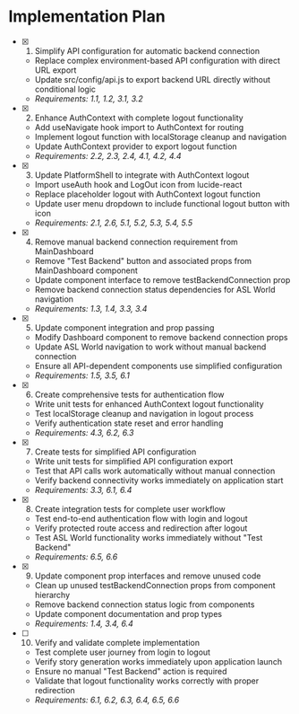 # Implementation Plan

- [x] 1. Simplify API configuration for automatic backend connection

  - Replace complex environment-based API configuration with direct URL export
  - Update src/config/api.js to export backend URL directly without conditional logic
  - _Requirements: 1.1, 1.2, 3.1, 3.2_

- [x] 2. Enhance AuthContext with complete logout functionality

  - Add useNavigate hook import to AuthContext for routing
  - Implement logout function with localStorage cleanup and navigation
  - Update AuthContext provider to export logout function
  - _Requirements: 2.2, 2.3, 2.4, 4.1, 4.2, 4.4_

- [x] 3. Update PlatformShell to integrate with AuthContext logout

  - Import useAuth hook and LogOut icon from lucide-react
  - Replace placeholder logout with AuthContext logout function
  - Update user menu dropdown to include functional logout button with icon
  - _Requirements: 2.1, 2.6, 5.1, 5.2, 5.3, 5.4, 5.5_

- [x] 4. Remove manual backend connection requirement from MainDashboard

  - Remove "Test Backend" button and associated props from MainDashboard component
  - Update component interface to remove testBackendConnection prop
  - Remove backend connection status dependencies for ASL World navigation
  - _Requirements: 1.3, 1.4, 3.3, 3.4_

- [x] 5. Update component integration and prop passing

  - Modify Dashboard component to remove backend connection props
  - Update ASL World navigation to work without manual backend connection
  - Ensure all API-dependent components use simplified configuration
  - _Requirements: 1.5, 3.5, 6.1_

- [x] 6. Create comprehensive tests for authentication flow

  - Write unit tests for enhanced AuthContext logout functionality
  - Test localStorage cleanup and navigation in logout process
  - Verify authentication state reset and error handling
  - _Requirements: 4.3, 6.2, 6.3_

- [x] 7. Create tests for simplified API configuration

  - Write unit tests for simplified API configuration export
  - Test that API calls work automatically without manual connection
  - Verify backend connectivity works immediately on application start
  - _Requirements: 3.3, 6.1, 6.4_

- [x] 8. Create integration tests for complete user workflow

  - Test end-to-end authentication flow with login and logout
  - Verify protected route access and redirection after logout
  - Test ASL World functionality works immediately without "Test Backend"
  - _Requirements: 6.5, 6.6_

- [x] 9. Update component prop interfaces and remove unused code

  - Clean up unused testBackendConnection props from component hierarchy
  - Remove backend connection status logic from components
  - Update component documentation and prop types
  - _Requirements: 1.4, 3.4, 6.4_

- [ ] 10. Verify and validate complete implementation
  - Test complete user journey from login to logout
  - Verify story generation works immediately upon application launch
  - Ensure no manual "Test Backend" action is required
  - Validate that logout functionality works correctly with proper redirection
  - _Requirements: 6.1, 6.2, 6.3, 6.4, 6.5, 6.6_
